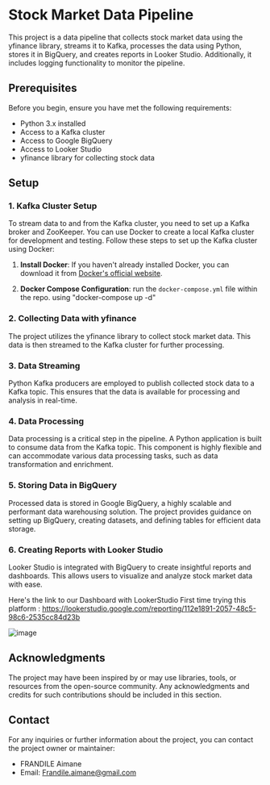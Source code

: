 # Stock Market Data Pipeline

This project is a data pipeline that collects stock market data using the yfinance library, streams it to Kafka, processes the data using Python, stores it in BigQuery, and creates reports in Looker Studio. Additionally, it includes logging functionality to monitor the pipeline.

## Prerequisites

Before you begin, ensure you have met the following requirements:

- Python 3.x installed
- Access to a Kafka cluster
- Access to Google BigQuery
- Access to Looker Studio
- yfinance library for collecting stock data

## Setup

### 1. Kafka Cluster Setup

To stream data to and from the Kafka cluster, you need to set up a Kafka broker and ZooKeeper. You can use Docker to create a local Kafka cluster for development and testing. Follow these steps to set up the Kafka cluster using Docker:

1. **Install Docker**: If you haven't already installed Docker, you can download it from [Docker's official website](https://docs.docker.com/get-docker/).

2. **Docker Compose Configuration**: run the `docker-compose.yml` file within the repo. using "docker-compose up -d"

### 2. Collecting Data with yfinance

The project utilizes the yfinance library to collect stock market data. This data is then streamed to the Kafka cluster for further processing.

### 3. Data Streaming

Python Kafka producers are employed to publish collected stock data to a Kafka topic. This ensures that the data is available for processing and analysis in real-time.

### 4. Data Processing

Data processing is a critical step in the pipeline. A Python application is built to consume data from the Kafka topic. This component is highly flexible and can accommodate various data processing tasks, such as data transformation and enrichment.

### 5. Storing Data in BigQuery

Processed data is stored in Google BigQuery, a highly scalable and performant data warehousing solution. The project provides guidance on setting up BigQuery, creating datasets, and defining tables for efficient data storage.

### 6. Creating Reports with Looker Studio

Looker Studio is integrated with BigQuery to create insightful reports and dashboards. This allows users to visualize and analyze stock market data with ease.

Here's the link to our Dashboard with LookerStudio First time trying this platform : https://lookerstudio.google.com/reporting/112e1891-2057-48c5-98c6-2535cc84d23b

![image](https://github.com/Frandiiile/Stock-Market-Real-Time-Analysis/assets/95171284/3540b2af-3a3d-4aea-8d96-ffed001f9401)


## Acknowledgments

The project may have been inspired by or may use libraries, tools, or resources from the open-source community. Any acknowledgments and credits for such contributions should be included in this section.

## Contact

For any inquiries or further information about the project, you can contact the project owner or maintainer:

- FRANDILE Aimane
- Email: <Frandile.aimane@gmail.com>
